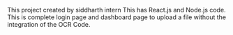 This project created by siddharth intern
This has React.js and Node.js code.
This is complete login page and dashboard page to upload a file without the integration of the OCR Code.
